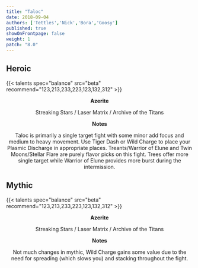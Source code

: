 ```yaml
---
title: "Taloc"
date: 2018-09-04
authors: ['Tettles','Nick','Bora','Goosy']
published: true
showOnFrontpage: false
weight: 1
patch: "8.0"
---
```


## Heroic
{{< talents spec="balance" src="beta" recommend="123,213,233,223,123,132,312" >}}

<center>
<b>Azerite</b>
  
Streaking Stars / Laser Matrix / Archive of the Titans


<b>Notes</b>

Taloc is primarily a single target fight with some minor add focus and medium to heavy movement. Use 
Tiger Dash or Wild Charge to place your Plasmic Discharge in appropriate places. Treants/Warrior of Elune
and Twin Moons/Stellar Flare are purely flavor picks on this fight. Trees offer more single target while Warrior of Elune 
provides more burst during the intermission.

</center>


## Mythic
{{< talents spec="balance" src="beta" recommend="123,213,233,223,123,132,312" >}}
<center>
<b>Azerite</b>
  
Streaking Stars / Laser Matrix / Archive of the Titans


<b>Notes</b>

Not much changes in mythic, Wild Charge gains some value due to the need for spreading (which slows you) and stacking throughout the fight. 

</center>
 
